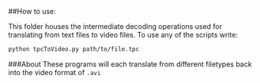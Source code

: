##How to use:

This folder houses the intermediate decoding operations used for translating from text files to video files. To use any of the scripts write:
```bash
python tpcToVideo.py path/to/file.tpc
```

###About
These programs will each translate from different filetypes back into the video format of `.avi`
